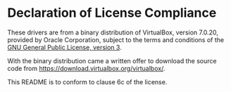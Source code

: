 <!--
SPDX-FileCopyrightText: 2020 Frans van Dorsselaer

SPDX-License-Identifier: GPL-3.0-only
-->

# Declaration of License Compliance

These drivers are from a binary distribution of VirtualBox, version 7.0.20, provided
by Oracle Corporation, subject to the terms and conditions of the
[GNU General Public License, version 3](https://www.gnu.org/licenses/gpl-3.0.html).

With the binary distribution came a written offer to download the source code from
<https://download.virtualbox.org/virtualbox/>.

This README is to conform to clause 6c of the license.
